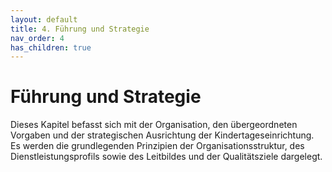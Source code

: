 ```yaml
---
layout: default
title: 4. Führung und Strategie
nav_order: 4
has_children: true
---
```


# Führung und Strategie

Dieses Kapitel befasst sich mit der Organisation, den übergeordneten Vorgaben und der strategischen Ausrichtung der Kindertageseinrichtung. Es werden die grundlegenden Prinzipien der Organisationsstruktur, des Dienstleistungsprofils sowie des Leitbildes und der Qualitätsziele dargelegt.

